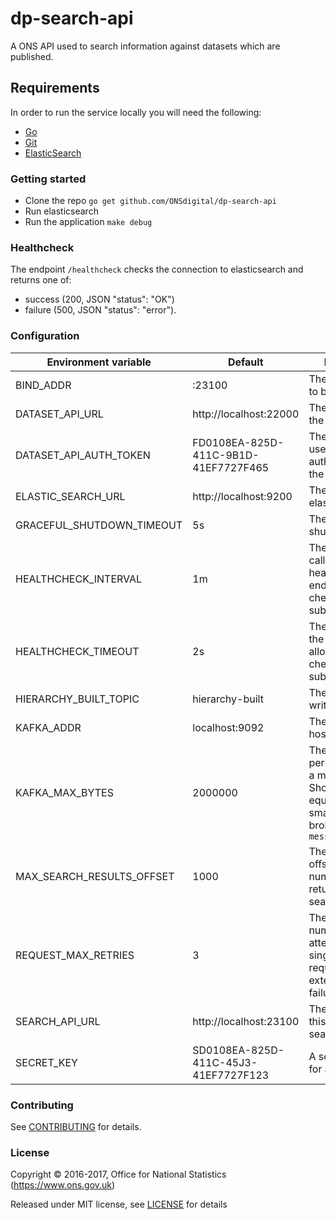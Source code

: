 dp-search-api
==================

A ONS API used to search information against datasets which are published.

Requirements
-----------------
In order to run the service locally you will need the following:
- [Go](https://golang.org/doc/install)
- [Git](https://git-scm.com/downloads)
- [ElasticSearch](https://www.elastic.co/guide/en/elasticsearch/reference/5.4/index.html)

### Getting started

* Clone the repo `go get github.com/ONSdigital/dp-search-api`
* Run elasticsearch
* Run the application `make debug`

### Healthcheck

The endpoint `/healthcheck` checks the connection to elasticsearch and returns
one of:

- success (200, JSON "status": "OK")
- failure (500, JSON "status": "error").

### Configuration

| Environment variable       | Default                              | Description
| -------------------------- | -------------------------------------| -----------
| BIND_ADDR                  | :23100                               | The host and port to bind to
| DATASET_API_URL            | http://localhost:22000               | The host name for the dataset API
| DATASET_API_AUTH_TOKEN     | FD0108EA-825D-411C-9B1D-41EF7727F465 | The auth token used for authentication to the dataset API
| ELASTIC_SEARCH_URL         | http://localhost:9200                | The host name for elasticsearch
| GRACEFUL_SHUTDOWN_TIMEOUT  | 5s                                   | The graceful shutdown timeout
| HEALTHCHECK_INTERVAL       | 1m                                   | The time between calling the healthcheck endpoint for check subsystems
| HEALTHCHECK_TIMEOUT        | 2s                                   | The timeout that the healthcheck allows for checked subsystems
| HIERARCHY_BUILT_TOPIC      | hierarchy-built                      | The kafka topic to write messages to
| KAFKA_ADDR                 | localhost:9092                       | The list of kafka hosts
| KAFKA_MAX_BYTES            | 2000000                              | The maximum permitted size of a message. Should be set equal to or smaller than the broker's `message.max.bytes`
| MAX_SEARCH_RESULTS_OFFSET  | 1000                                 | The maximum offset for the number of results returned by search query
| REQUEST_MAX_RETRIES        | 3                                    | The maximum number of attempts for a single http request due to external service failure
| SEARCH_API_URL             | http://localhost:23100               | The host name for this service, search API
| SECRET_KEY                 | SD0108EA-825D-411C-45J3-41EF7727F123 | A secret key used for authentication


### Contributing

See [CONTRIBUTING](CONTRIBUTING.md) for details.

### License

Copyright © 2016-2017, Office for National Statistics (https://www.ons.gov.uk)

Released under MIT license, see [LICENSE](LICENSE.md) for details
